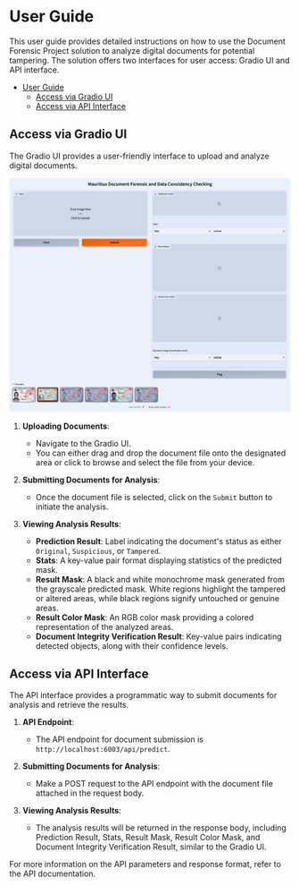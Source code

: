 # User Guide

This user guide provides detailed instructions on how to use the Document Forensic Project solution to analyze digital documents for potential tampering. The solution offers two interfaces for user access: Gradio UI and API interface.

- [User Guide](#user-guide)
  - [Access via Gradio UI](#access-via-gradio-ui)
  - [Access via API Interface](#access-via-api-interface)

## Access via Gradio UI

The Gradio UI provides a user-friendly interface to upload and analyze digital documents.

![Gradio UI Screenshot](assets/images/gradio-ui.png)

1. **Uploading Documents**:
    - Navigate to the Gradio UI.
    - You can either drag and drop the document file onto the designated area or click to browse and select the file from your device.

2. **Submitting Documents for Analysis**:
      - Once the document file is selected, click on the `Submit` button to initiate the analysis.

3. **Viewing Analysis Results**:
      - **Prediction Result**: Label indicating the document's status as either `Original`, `Suspicious`, or `Tampered`.
      - **Stats**: A key-value pair format displaying statistics of the predicted mask.
      - **Result Mask**: A black and white monochrome mask generated from the grayscale predicted mask. White regions highlight the tampered or altered areas, while black regions signify untouched or genuine areas.
      - **Result Color Mask**: An RGB color mask providing a colored representation of the analyzed areas.
      - **Document Integrity Verification Result**: Key-value pairs indicating detected objects, along with their confidence levels.

## Access via API Interface

The API interface provides a programmatic way to submit documents for analysis and retrieve the results.

1. **API Endpoint**:
    - The API endpoint for document submission is `http://localhost:6003/api/predict`.

2. **Submitting Documents for Analysis**:
    - Make a POST request to the API endpoint with the document file attached in the request body.

3. **Viewing Analysis Results**:
    - The analysis results will be returned in the response body, including Prediction Result, Stats, Result Mask, Result Color Mask, and Document Integrity Verification Result, similar to the Gradio UI.

For more information on the API parameters and response format, refer to the API documentation.
